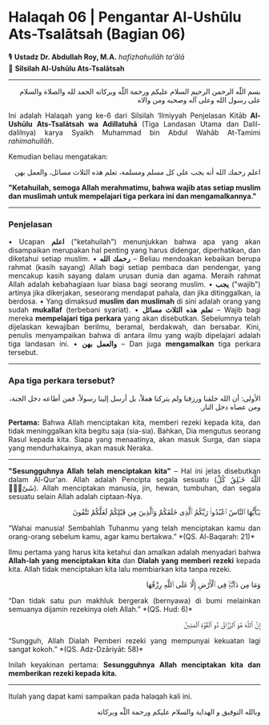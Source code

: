 # Halaqah 06 | Pengantar Al-Ushūlu Ats-Tsalātsah (Bagian 06)

🎙 **Ustadz Dr. Abdullah Roy, M.A.** *hafizhahullāh ta‘ālā*  
📗 **Silsilah Al-Ushūlu Ats-Tsalātsah**

---

<p dir="rtl" align="right">
بسم اللّه الرحمن الرحيم  
السلام عليكم ورحمة اللّه وبركاته  
الحمد لله والصلاة والسلام على رسول الله وعلى آله وصحبه ومن والاه
</p>

<p align="justify">
Ini adalah Halaqah yang ke-6 dari Silsilah ‘Ilmiyyah Penjelasan Kitāb <strong>Al-Ushūlu Ats-Tsalātsah wa Adillatuhā</strong> (Tiga Landasan Utama dan Dalil-dalilnya) karya Syaikh Muhammad bin Abdul Wahāb At-Tamimi <em>rahimahullāh</em>.
</p>

<p align="justify">Kemudian beliau mengatakan:</p>

<p dir="rtl" align="right">
اعلم رحمك الله أنه يجب على كل مسلم ومسلمة، تعلم هذه الثلاث مسائل، والعمل بهن
</p>

<p align="justify">
<strong>"Ketahuilah, semoga Allah merahmatimu, bahwa wajib atas setiap muslim dan muslimah untuk mempelajari tiga perkara ini dan mengamalkannya."</strong>
</p>

---

### Penjelasan

<p align="justify">
• Ucapan <strong>اعلم</strong> ("ketahuilah") menunjukkan bahwa apa yang akan disampaikan merupakan hal penting yang harus didengar, diperhatikan, dan diketahui setiap muslim.  
• <strong>رحمك الله</strong> – Beliau mendoakan kebaikan berupa rahmat (kasih sayang) Allah bagi setiap pembaca dan pendengar, yang mencakup kasih sayang dalam urusan dunia dan agama. Meraih rahmat Allah adalah kebahagiaan luar biasa bagi seorang muslim.  
• <strong>يجب</strong> ("wajib") artinya jika dikerjakan, seseorang mendapat pahala, dan jika ditinggalkan, ia berdosa.  
• Yang dimaksud <strong>muslim dan muslimah</strong> di sini adalah orang yang sudah <strong>mukallaf</strong> (terbebani syariat).  
• <strong>تعلم هذه الثلاث مسائل</strong> – Wajib bagi mereka <strong>mempelajari tiga perkara</strong> yang akan disebutkan. Sebelumnya telah dijelaskan kewajiban berilmu, beramal, berdakwah, dan bersabar. Kini, penulis menyampaikan bahwa di antara ilmu yang wajib dipelajari adalah tiga landasan ini.  
• <strong>والعمل بهن</strong> – Dan juga <strong>mengamalkan</strong> tiga perkara tersebut.
</p>

---

### Apa tiga perkara tersebut?

<p dir="rtl" align="right">
الأولى: أن الله خلقنا ورزقنا ولم يتركنا هملاً، بل أرسل إلينا رسولاً، فمن أطاعه دخل الجنة، ومن عصاه دخل النار.
</p>

<p align="justify">
<strong>Pertama:</strong> Bahwa Allah menciptakan kita, memberi rezeki kepada kita, dan tidak meninggalkan kita begitu saja (sia-sia). Bahkan, Dia mengutus seorang Rasul kepada kita. Siapa yang menaatinya, akan masuk Surga, dan siapa yang mendurhakainya, akan masuk Neraka.
</p>

---

<p align="justify">
<strong>"Sesungguhnya Allah telah menciptakan kita"</strong> – Hal ini jelas disebutkan dalam Al-Qur'an. Allah adalah Pencipta segala sesuatu (<span dir="rtl" align="right">اللَّهُ خَـٰلِقُ كُلِّ شَىْءٍۢ</span>). Allah menciptakan manusia, jin, hewan, tumbuhan, dan segala sesuatu selain Allah adalah ciptaan-Nya.
</p>

<p dir="rtl" align="right">
يَـٰٓأَيُّهَا ٱلنَّاسُ ٱعْبُدُوا۟ رَبَّكُمُ ٱلَّذِى خَلَقَكُمْ وَٱلَّذِينَ مِن قَبْلِكُمْ لَعَلَّكُمْ تَتَّقُونَ
</p>

<p align="justify">
“Wahai manusia! Sembahlah Tuhanmu yang telah menciptakan kamu dan orang-orang sebelum kamu, agar kamu bertakwa.”  
*(QS. Al-Baqarah: 21)*
</p>

<p align="justify">
Ilmu pertama yang harus kita ketahui dan amalkan adalah menyadari bahwa <strong>Allah-lah yang menciptakan kita</strong> dan <strong>Dialah yang memberi rezeki</strong> kepada kita. Allah tidak menciptakan kita lalu membiarkan kita tanpa rezeki.
</p>

<p dir="rtl" align="right">
وَمَا مِن دَآبَّةٍۢ فِى ٱلْأَرْضِ إِلَّا عَلَى ٱللَّهِ رِزْقُهَا
</p>

<p align="justify">
“Dan tidak satu pun makhluk bergerak (bernyawa) di bumi melainkan semuanya dijamin rezekinya oleh Allah.”  
*(QS. Hud: 6)*
</p>

<p dir="rtl" align="right">
إِنَّ ٱللَّهَ هُوَ ٱلرَّزَّاقُ ذُو ٱلْقُوَّةِ ٱلْمَتِينُ
</p>

<p align="justify">
“Sungguh, Allah Dialah Pemberi rezeki yang mempunyai kekuatan lagi sangat kokoh.”  
*(QS. Adz-Dzāriyāt: 58)*
</p>

<p align="justify">
Inilah keyakinan pertama: <strong>Sesungguhnya Allah menciptakan kita dan memberikan rezeki kepada kita.</strong>
</p>

---

<p align="justify">
Itulah yang dapat kami sampaikan pada halaqah kali ini.
</p>

<p dir="rtl" align="right">
وبالله التوفيق و الهداية  
والسلام عليكم ورحمة اللّه وبركاته
</p>
